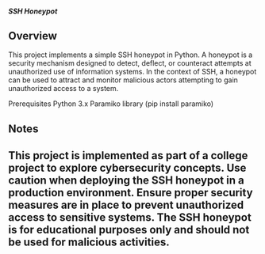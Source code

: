 <h5>SSH Honeypot</h5>
<h2>Overview</h2>
This project implements a simple SSH honeypot in Python. A honeypot is a security mechanism designed to detect, deflect, or counteract attempts at unauthorized use of information systems. In the context of SSH, a honeypot can be used to attract and monitor malicious actors attempting to gain unauthorized access to a system.

Prerequisites
Python 3.x
Paramiko library (pip install paramiko)

<h2>Notes<h2>
This project is implemented as part of a college project to explore cybersecurity concepts.
Use caution when deploying the SSH honeypot in a production environment. Ensure proper security measures are in place to prevent unauthorized access to sensitive systems.
The SSH honeypot is for educational purposes only and should not be used for malicious activities.
